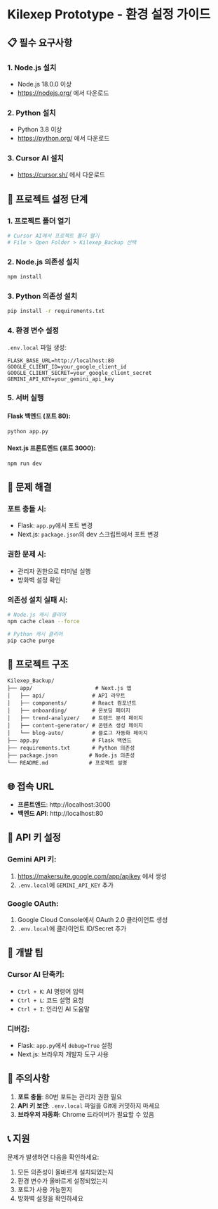 # Kilexep Prototype - 환경 설정 가이드

## 📋 필수 요구사항

### **1. Node.js 설치**
- Node.js 18.0.0 이상
- https://nodejs.org/ 에서 다운로드

### **2. Python 설치**
- Python 3.8 이상
- https://python.org/ 에서 다운로드

### **3. Cursor AI 설치**
- https://cursor.sh/ 에서 다운로드

## 🚀 프로젝트 설정 단계

### **1. 프로젝트 폴더 열기**
```bash
# Cursor AI에서 프로젝트 폴더 열기
# File > Open Folder > Kilexep_Backup 선택
```

### **2. Node.js 의존성 설치**
```bash
npm install
```

### **3. Python 의존성 설치**
```bash
pip install -r requirements.txt
```

### **4. 환경 변수 설정**
`.env.local` 파일 생성:
```env
FLASK_BASE_URL=http://localhost:80
GOOGLE_CLIENT_ID=your_google_client_id
GOOGLE_CLIENT_SECRET=your_google_client_secret
GEMINI_API_KEY=your_gemini_api_key
```

### **5. 서버 실행**

#### **Flask 백엔드 (포트 80):**
```bash
python app.py
```

#### **Next.js 프론트엔드 (포트 3000):**
```bash
npm run dev
```

## 🔧 문제 해결

### **포트 충돌 시:**
- Flask: `app.py`에서 포트 변경
- Next.js: `package.json`의 dev 스크립트에서 포트 변경

### **권한 문제 시:**
- 관리자 권한으로 터미널 실행
- 방화벽 설정 확인

### **의존성 설치 실패 시:**
```bash
# Node.js 캐시 클리어
npm cache clean --force

# Python 캐시 클리어
pip cache purge
```

## 📁 프로젝트 구조

```
Kilexep_Backup/
├── app/                    # Next.js 앱
│   ├── api/               # API 라우트
│   ├── components/        # React 컴포넌트
│   ├── onboarding/        # 온보딩 페이지
│   ├── trend-analyzer/    # 트렌드 분석 페이지
│   ├── content-generator/ # 콘텐츠 생성 페이지
│   └── blog-auto/         # 블로그 자동화 페이지
├── app.py                 # Flask 백엔드
├── requirements.txt       # Python 의존성
├── package.json          # Node.js 의존성
└── README.md             # 프로젝트 설명
```

## 🌐 접속 URL

- **프론트엔드**: http://localhost:3000
- **백엔드 API**: http://localhost:80

## 🔐 API 키 설정

### **Gemini API 키:**
1. https://makersuite.google.com/app/apikey 에서 생성
2. `.env.local`에 `GEMINI_API_KEY` 추가

### **Google OAuth:**
1. Google Cloud Console에서 OAuth 2.0 클라이언트 생성
2. `.env.local`에 클라이언트 ID/Secret 추가

## 📝 개발 팁

### **Cursor AI 단축키:**
- `Ctrl + K`: AI 명령어 입력
- `Ctrl + L`: 코드 설명 요청
- `Ctrl + I`: 인라인 AI 도움말

### **디버깅:**
- Flask: `app.py`에서 `debug=True` 설정
- Next.js: 브라우저 개발자 도구 사용

## 🚨 주의사항

1. **포트 충돌**: 80번 포트는 관리자 권한 필요
2. **API 키 보안**: `.env.local` 파일을 Git에 커밋하지 마세요
3. **브라우저 자동화**: Chrome 드라이버가 필요할 수 있음

## 📞 지원

문제가 발생하면 다음을 확인하세요:
1. 모든 의존성이 올바르게 설치되었는지
2. 환경 변수가 올바르게 설정되었는지
3. 포트가 사용 가능한지
4. 방화벽 설정을 확인하세요 